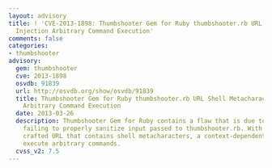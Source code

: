 ```yaml
---
layout: advisory
title: ! 'CVE-2013-1898: Thumbshooter Gem for Ruby thumbshooter.rb URL Shell Metacharacter
  Injection Arbitrary Command Execution'
comments: false
categories:
- thumbshooter
advisory:
  gem: thumbshooter
  cve: 2013-1898
  osvdb: 91839
  url: http://osvdb.org/show/osvdb/91839
  title: Thumbshooter Gem for Ruby thumbshooter.rb URL Shell Metacharacter Injection
    Arbitrary Command Execution
  date: 2013-03-26
  description: Thumbshooter Gem for Ruby contains a flaw that is due to the program
    failing to properly sanitize input passed to thumbshooter.rb. With a specially
    crafted URL that contains shell metacharacters, a context-dependent attacker can
    execute arbitrary commands.
  cvss_v2: 7.5
---
```

